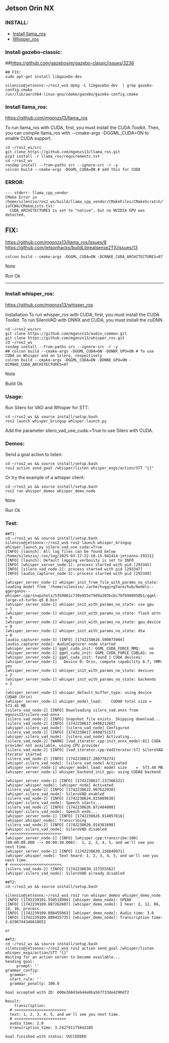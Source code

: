 ## Jetson Orin NX

### INSTALL:
- [Install llama_ros](#install-llama-ros)<br/>
- [Whisper_ros](#install-whisper-ros)<br/>

### Install gazebo-classic:

##https://github.com/gazebosim/gazebo-classic/issues/3236
```
## FIX:
sudo apt-get install libgazebo-dev

silenzio@jetsonnx:~/ros2_ws$ dpkg -L libgazebo-dev  | grep gazebo-config.cmake
/usr/lib/aarch64-linux-gnu/cmake/gazebo/gazebo-config.cmake

```




### Install llama_ros:
https://github.com/mgonzs13/llama_ros

To run llama_ros with CUDA, first, you must install the CUDA Toolkit. Then, you can compile llama_ros with --cmake-args -DGGML_CUDA=ON to enable CUDA support.

```
cd ~/ros2_ws/src
git clone https://github.com/mgonzs13/llama_ros.git
pip3 install -r llama_ros/requirements.txt
cd ~/ros2_ws
rosdep install --from-paths src --ignore-src -r -y
colcon build --cmake-args -DGGML_CUDA=ON # add this for CUDA
```

### ERROR:
```
--- stderr: llama_cpp_vendor                         
CMake Error in /home/silenzio/ros2_ws/build/llama_cpp_vendor/CMakeFiles/CMakeScratch/TryCompile-iaTCW4/CMakeLists.txt:
  CUDA_ARCHITECTURES is set to "native", but no NVIDIA GPU was detected.
```
## FIX:
https://github.com/mgonzs13/llama_ros/issues/8
https://github.com/jetsonhacks/buildLibrealsense2TX/issues/13

```
colcon build --cmake-args -DGGML_CUDA=ON -DCMAKE_CUDA_ARCHITECTURES=87
```

> [!NOTE]
> Run Ok

_____

### Install whisper_ros:
https://github.com/mgonzs13/whisper_ros


Installation
To run whisper_ros with CUDA, first, you must install the CUDA Toolkit. To run SileroVAD with ONNX and CUDA, you must install the cuDNN.

```
cd ~/ros2_ws/src
git clone https://github.com/mgonzs13/audio_common.git
git clone https://github.com/mgonzs13/whisper_ros.git
cd ~/ros2_ws
rosdep install --from-paths src --ignore-src -r -y
## colcon build --cmake-args -DGGML_CUDA=ON -DONNX_GPU=ON # To use CUDA on Whisper and on Silero, respectively
colcon build --cmake-args -DGGML_CUDA=ON -DONNX_GPU=ON -DCMAKE_CUDA_ARCHITECTURES=87
```
> [!NOTE]
> Build Ok

### Usage:
Run Silero for VAD and Whisper for STT:

```
cd ~/ros2_ws && source install/setup.bash
ros2 launch whisper_bringup whisper.launch.py
```
Add the parameter silero_vad_use_cuda:=True to use Silero with CUDA.

### Demos:
Send a goal action to listen:

```
cd ~/ros2_ws && source install/setup.bash
ros2 action send_goal /whisper/listen whisper_msgs/action/STT "{}"
```

Or try the example of a whisper client:
```
cd ~/ros2_ws && source install/setup.bash
ros2 run whisper_demos whisper_demo_node
```

> [!NOTE]
> Run Ok

### Test:
```
##T1:
cd ~/ros2_ws && source install/setup.bash
silenzio@jetsonnx:~/ros2_ws$ ros2 launch whisper_bringup whisper.launch.py silero_vad_use_cuda:=True
[INFO] [launch]: All log files can be found below /home/silenzio/.ros/log/2025-03-17-22-10-15-941414-jetsonnx-293312
[INFO] [launch]: Default logging verbosity is set to INFO
[INFO] [whisper_server_node-1]: process started with pid [293345]
[INFO] [silero_vad_node-2]: process started with pid [293347]
[INFO] [audio_capturer_node-3]: process started with pid [293349]
...
[whisper_server_node-1] whisper_init_from_file_with_params_no_state: loading model from '/home/silenzio/.cache/huggingface/hub/models--ggerganov--whisper.cpp/snapshots/5359861c739e955e79d9a303bcbc70fb988958b1/ggml-large-v3-turbo-q5_0.bin'
[whisper_server_node-1] whisper_init_with_params_no_state: use gpu    = 1
[whisper_server_node-1] whisper_init_with_params_no_state: flash attn = 0
[whisper_server_node-1] whisper_init_with_params_no_state: gpu_device = 0
[whisper_server_node-1] whisper_init_with_params_no_state: dtw        = 0
[audio_capturer_node-3] [INFO] [1742238616.500073904] [audio.capturer_node]: AudioCapturer node started
[whisper_server_node-1] ggml_cuda_init: GGML_CUDA_FORCE_MMQ:    no
[whisper_server_node-1] ggml_cuda_init: GGML_CUDA_FORCE_CUBLAS: no
[whisper_server_node-1] ggml_cuda_init: found 1 CUDA devices:
[whisper_server_node-1]   Device 0: Orin, compute capability 8.7, VMM: yes
[whisper_server_node-1] whisper_init_with_params_no_state: devices    = 2
[whisper_server_node-1] whisper_init_with_params_no_state: backends   = 2
...
[whisper_server_node-1] whisper_default_buffer_type: using device CUDA0 (Orin)
[whisper_server_node-1] whisper_model_load:    CUDA0 total size =   573.45 MB
[silero_vad_node-2] [INFO] Downloading silero_vad.onnx from mgonzs13/silero-vad-onnx
[silero_vad_node-2] [INFO] Snapshot file exists. Skipping download...
[silero_vad_node-2] [INFO] [1742238617.040621260] [whisper.silero_vad_node]: [silero_vad_node] Configured
[silero_vad_node-2] [INFO] [1742238617.040875157] [whisper.silero_vad_node]: [silero_vad_node] Activating...
[silero_vad_node-2] [WARN] [vad_iterator.cpp:init_onnx_model:81] CUDA provider not available, using CPU provider
[silero_vad_node-2] [INFO] [vad_iterator.cpp:VadIterator:57] SileroVAD Iterator started
[silero_vad_node-2] [INFO] [1742238617.200778274] [whisper.silero_vad_node]: [silero_vad_node] Activated
[whisper_server_node-1] whisper_model_load: model size    =  573.40 MB
[whisper_server_node-1] whisper_backend_init_gpu: using CUDA0 backend
...
[whisper_server_node-1] [INFO] [1742238617.237366322] [whisper.whisper_node]: [whisper_node] Activated
[silero_vad_node-2] [INFO] [1742238622.907622030] [whisper.silero_vad_node]: SileroVAD enabled
[silero_vad_node-2] [INFO] [1742238624.815809630] [whisper.silero_vad_node]: Speech starts...
[silero_vad_node-2] [INFO] [1742238626.872484008] [whisper.silero_vad_node]: Speech ends...
[whisper_server_node-1] [INFO] [1742238626.914057816] [whisper.whisper_node]: Transcribing
[silero_vad_node-2] [INFO] [1742238626.914381698] [whisper.silero_vad_node]: SileroVAD disabled
# >>>>>>>>>>>>>>>>>>>>>>>
[whisper_server_node-1] [INFO] [whisper.cpp:transcribe:100] [00:00:00.000 --> 00:00:30.000]:  1, 2, 3, 4, 5, and we'll see you next time.
[whisper_server_node-1] [INFO] [1742238630.156849971] [whisper.whisper_node]: Text heard: 1, 2, 3, 4, 5, and we'll see you next time.
# <<<<<<<<<<<<<<<<<<<<<<<
[silero_vad_node-2] [INFO] [1742238630.157555562] [whisper.silero_vad_node]: SileroVAD already disabled

##T2:
cd ~/ros2_ws && source install/setup.bash

silenzio@jetsonnx:~/ros2_ws$ ros2 run whisper_demos whisper_demo_node
[INFO] [1742239101.550514904] [whisper_demo_node]: SPEAK
[INFO] [1742239109.887262607] [whisper_demo_node]: I hear: 2, 12, 86, 14, 16, process.
[INFO] [1742239109.888455063] [whisper_demo_node]: Audio time: 3.0
[INFO] [1742239109.889415735] [whisper_demo_node]: Transcription time: 2.6296744346618652

or

##T2:
cd ~/ros2_ws && source install/setup.bash
silenzio@jetsonnx:~/ros2_ws$ ros2 action send_goal /whisper/listen whisper_msgs/action/STT "{}"
Waiting for an action server to become available...
Sending goal:
     prompt: ''
grammar_config:
  grammar: ''
  start_rule: ''
  grammar_penalty: 100.0

Goal accepted with ID: 600e26843eb44e0ba567733de4290df2

Result:
    transcription:
  # >>>>>>>>>>>>>>>>>>>>>>>
  text: 1, 2, 3, 4, 5, and we'll see you next time.
  # <<<<<<<<<<<<<<<<<<<<<<<
  audio_time: 2.0
  transcription_time: 3.242791175842285

Goal finished with status: SUCCEEDED
```
